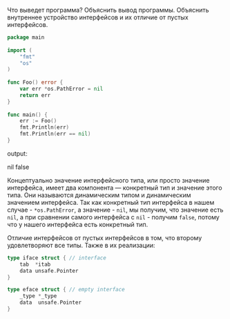 Что выведет программа? Объяснить вывод программы. Объяснить внутреннее устройство интерфейсов и их отличие от пустых интерфейсов.

```go
package main
 
import (
    "fmt"
    "os"
)
 
func Foo() error {
    var err *os.PathError = nil
    return err
}
 
func main() {
    err := Foo()
    fmt.Println(err)
    fmt.Println(err == nil)
}
```

output:

nil
false

Концептуально значение интерфейсного типа, или просто значение интерфейса,
имеет два компонента — конкретный тип и значение этого типа. Они называются
динамическим типом и динамическим значением интерфейса.
Так как конкретный тип интерфейса в нашем случае - ```*os.PathError```, а значение - ```nil```,
мы получим, что значение есть ```nil```, а при сравнении самого интерфейса с ```nil``` - получим ```false```,
потому что у нашего интерфейса есть конкретный тип.

Отличие интерфейсов от пустых интерфейсов в том, что второму удовлетворяют все типы.
Также в их реализации:

```go
type iface struct { // interface
	tab  *itab
	data unsafe.Pointer
}

type eface struct { // empty interface
	_type *_type
	data  unsafe.Pointer
}
```